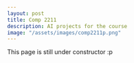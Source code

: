 ```yaml
---
layout: post
title: Comp 2211
description: AI projects for the course 
image: "/assets/images/comp2211p.png"
---
```

This page is still under constructor :p